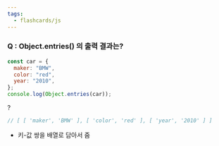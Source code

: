 ```yaml
---
tags:
  - flashcards/js
---
```

### Q : Object.entries() 의 출력 결과는? 
```js
const car = {
  maker: "BMW",
  color: "red",
  year: "2010",
};
console.log(Object.entries(car)); 
```
?
```js
// [ [ 'maker', 'BMW' ], [ 'color', 'red' ], [ 'year', '2010' ] ]
```
- 키-값 쌍을 배열로 담아서 줌 
